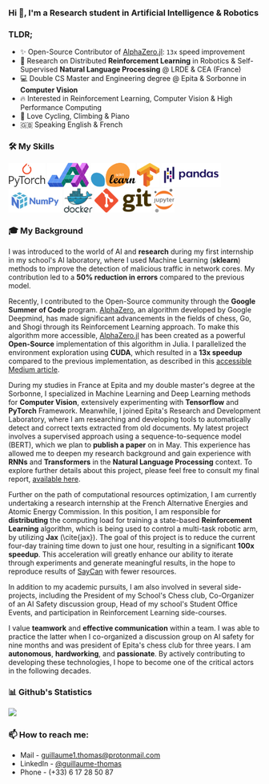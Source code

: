 ### Hi 👋, I'm a Research student in Artificial Intelligence & Robotics

### TLDR;

- ✨ Open-Source Contributor of [AlphaZero.jl](https://github.com/jonathan-laurent/AlphaZero.jl): `13x` speed improvement
- 🔬 Research on Distributed **Reinforcement Learning** in Robotics & Self-Supervised **Natural Language Processing** @ LRDE & CEA (France)
- 💻 Double CS Master and Engineering degree @ Epita & Sorbonne in **Computer Vision**
- 🔥 Interested in Reinforcement Learning, Computer Vision & High Performance Computing
- 🚴 Love Cycling, Climbing & Piano
- 🇬🇧 Speaking English & French

### 🛠️ My Skills
<img height="48" alt="PyTorch" src="img/PyTorch.svg"> <img height="48" alt="Jax" src="img/Jax.png"> <img height="48" alt="Sklearn" src="img/sklearn.svg"> <img height="48" alt="Tensorflow" src="img/Tensorflow.svg"> <img height="48" alt="Pandas" src="img/Pandas.svg"> <img height="48" alt="NumPy" src="img/NumPy.svg"> <img height="48" alt="Docker" src="img/docker.svg"> <img height="48" alt="Git" src="img/Git.svg"> <img height="48" alt="Jupyter" src="img/Jupyter.svg">

### 🎓 My Background
I was introduced to the world of AI and **research** during my first internship in my school's AI laboratory, where I used Machine Learning (**sklearn**) methods to improve the detection of malicious traffic in network cores. My contribution led to a **50% reduction in errors** compared to the previous model.

Recently, I contributed to the Open-Source community through the **Google Summer of Code** program. [AlphaZero](https://www.deepmind.com/blog/alphazero-shedding-new-light-on-chess-shogi-and-go), an algorithm developed by Google Deepmind, has made significant advancements in the fields of chess, Go, and Shogi through its Reinforcement Learning approach. To make this algorithm more accessible, [AlphaZero.jl](https://github.com/jonathan-laurent/AlphaZero.jl) has been created as a powerful **Open-Source** implementation of this algorithm in Julia. I parallelized the environment exploration using **CUDA**, which resulted in a **13x speedup** compared to the previous implementation, as described in this [accessible Medium article](https://medium.com/@guillaume.thopas/an-almost-full-gpu-implementation-of-gumbel-muzero-in-julia-1d64b2ec04ca).

During my studies in France at Epita and my double master's degree at the Sorbonne, I specialized in Machine Learning and Deep Learning methods for **Computer Vision**, extensively experimenting with **Tensorflow** and **PyTorch** Framework. Meanwhile, I joined Epita's Research and Development Laboratory, where I am researching and developing tools to automatically detect and correct texts extracted from old documents. My latest project involves a supervised approach using a sequence-to-sequence model (BERT), which we plan to **publish a paper** on in May. This experience has allowed me to deepen my research background and gain experience with **RNNs** and **Transformers** in the **Natural Language Processing** context. To explore further details about this project, please feel free to consult my final report, [available here](https://github.com/Whojo/Self-Supervised-Neural-Machine-Translation).

Further on the path of computational resources optimization, I am currently undertaking a research internship at the French Alternative Energies and Atomic Energy Commission. In this position, I am responsible for **distributing** the computing load for training a state-based **Reinforcement Learning** algorithm, which is being used to control a multi-task robotic arm, by utilizing **Jax** (\cite{jax}). The goal of this project is to reduce the current four-day training time down to just one hour, resulting in a significant **100x speedup**. This acceleration will greatly enhance our ability to iterate through experiments and generate meaningful results, in the hope to reproduce results of [SayCan](https://say-can.github.io/) with fewer resources.

In addition to my academic pursuits, I am also involved in several side-projects, including the President of my School's Chess club, Co-Organizer of an AI Safety discussion group, Head of my school's Student Office Events, and participation in Reinforcement Learning side-courses.

I value **teamwork** and **effective communication** within a team. I was able to practice the latter when I co-organized a discussion group on AI safety for nine months and was president of Epita's chess club for three years. I am **autonomous**, **hardworking**, and **passionate**. By actively contributing to developing these technologies, I hope to become one of the critical actors in the following decades.


### 📊 Github's Statistics

<img src="https://github-readme-stats.vercel.app/api?username=Whojo&&show_icons=true&title_color=4d70f2&icon_color=4d70f2&text_color=101414&bg_color=fffffff">


### 📫 How to reach me:
- Mail - [guillaume1.thomas@protonmail.com](mailto:guillaume1.thomas@protonmail.com)
- LinkedIn - [@guillaume-thomas](https://www.linkedin.com/in/guillaume-thomas/)
- Phone - (+33) 6 17 28 50 87
